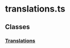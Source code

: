 # translations.ts

## Classes

### [Translations][ClassDeclaration-13]


[SourceFile-24]: translations.md#translationsts
[ClassDeclaration-13]: translations/translations.md#translations